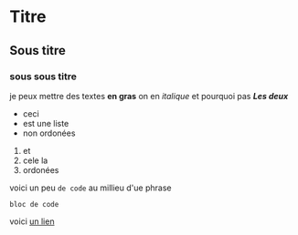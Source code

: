 # Titre
## Sous titre
### sous sous titre

je peux mettre des textes  **en gras**
on en *italique* et pourquoi pas ***Les deux***

- ceci
- est une liste
- non ordonées

1. et
2. cele la
3. ordonées


voici un peu `de code` au millieu d'ue phrase

```
bloc de code
```
voici [un lien](https://guides.github.com/feat )
